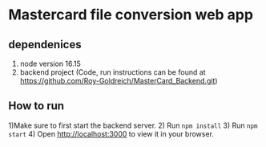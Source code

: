 # Mastercard file conversion web app

## dependenices
1) node version 16.15
2) backend project (Code, run instructions can be found at https://github.com/Roy-Goldreich/MasterCard_Backend.git)
## How to run

1)Make sure to first start the backend server.
2) Run `npm install`
3) Run `npm start`
4) Open [http://localhost:3000](http://localhost:3000) to view it in your browser.

